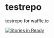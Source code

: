 testrepo
========

testrepo for waffle.io


[![Stories in Ready](https://badge.waffle.io/f47h3r/testrepo.png?label=ready&title=Ready)](http://waffle.io/f47h3r/testrepo)
